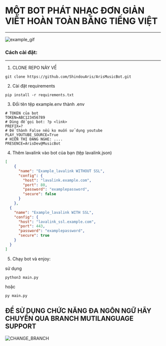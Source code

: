 # MỘT BOT PHÁT NHẠC ĐƠN GIẢN VIẾT HOÀN TOÀN BẰNG TIẾNG VIỆT

---
![example_gif](https://i.ibb.co/gSjzpJ6/Thi-t-k-ch-a-c-t-n.gif)

### Cách cài đặt:

---
1. CLONE REPO NÀY VỀ
```
git clone https://github.com/ShindouAris/ArisMusicBot.git
```
2. Cài đặt requirements
```
pip install -r requirements.txt
```
3. Đổi tên tệp example.env thành .env
```dotenv
# TOKEN của bot
TOKEN=ABC123456789
# Dùng để gọi bot: ?p <link>
PREFIX=?
# Để thành False nếu ko muốn sử dụng youtube
PLAY_YOUTUBE_SOURCE=True
# HIỂN THỊ ĐANG NGHE: ....
PRESENCE=ArisDev@MusicBot
```
4. Thêm lavalink vào bot của bạn (tệp lavalink.json)
```json
[
    {
      "name": "Example_lavalink WITHOUT SSL",
      "config": {
        "host": "lavalink.example.com",
        "port": 80,
        "password": "examplepassword",
        "secure": false
      }
    },
  {
    "name": "Example_lavalink WITH SSL",
    "config": {
      "host": "lavalink_ssl.example.com",
      "port": 443,
      "password": "examplepassword",
      "secure": true
    }
  }
]
```
5. Chạy bot và enjoy:

sử dụng
```
python3 main.py
```
hoặc
```
py main.py
```

## ĐỂ SỬ DỤNG CHỨC NĂNG ĐA NGÔN NGỮ HÃY CHUYỂN QUA BRANCH MUTILANGUAGE SUPPORT
![CHANGE_BRANCH](https://i.ibb.co/16GRktb/image.png)
